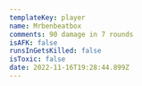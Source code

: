 ```yaml
---
templateKey: player
name: Mrbenbeatbox
comments: 90 damage in 7 rounds
isAFK: false
runsInGetsKilled: false
isToxic: false
date: 2022-11-16T19:28:44.899Z
---
```


